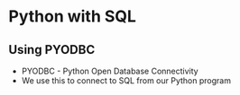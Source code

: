 # Python with SQL

## Using PYODBC
* PYODBC - Python Open Database Connectivity
* We use this to connect to SQL from our Python program
